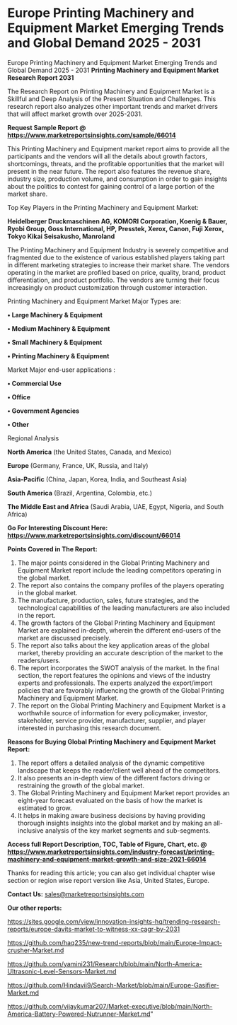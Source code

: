 # Europe Printing Machinery and Equipment Market Emerging Trends and Global Demand 2025 - 2031
Europe Printing Machinery and Equipment Market Emerging Trends and Global Demand 2025 - 2031
<strong>Printing Machinery and Equipment Market Research Report 2031</strong>

The Research Report on Printing Machinery and Equipment Market is a Skillful and Deep Analysis of the Present Situation and Challenges. This research report also analyzes other important trends and market drivers that will affect market growth over 2025-2031.

<strong>Request Sample Report @ <a href=https://www.marketreportsinsights.com/sample/66014>https://www.marketreportsinsights.com/sample/66014</a></strong>

This Printing Machinery and Equipment market report aims to provide all the participants and the vendors will all the details about growth factors, shortcomings, threats, and the profitable opportunities that the market will present in the near future. The report also features the revenue share, industry size, production volume, and consumption in order to gain insights about the politics to contest for gaining control of a large portion of the market share.

Top Key Players in the Printing Machinery and Equipment Market:

<strong>Heidelberger Druckmaschinen AG, KOMORI Corporation, Koenig & Bauer, Ryobi Group, Goss International, HP, Presstek, Xerox, Canon, Fuji Xerox, Tokyo Kikai Seisakusho, Manroland</strong>

The Printing Machinery and Equipment Industry is severely competitive and fragmented due to the existence of various established players taking part in different marketing strategies to increase their market share. The vendors operating in the market are profiled based on price, quality, brand, product differentiation, and product portfolio. The vendors are turning their focus increasingly on product customization through customer interaction.

Printing Machinery and Equipment Market Major Types are:

<strong>• Large Machinery & Equipment

• Medium Machinery & Equipment

• Small Machinery & Equipment

• Printing Machinery & Equipment</strong>

Market Major end-user applications :

<strong>• Commercial Use

• Office

• Government Agencies

• Other</strong>

Regional Analysis

</u><strong><b>North America</b></strong> (the United States, Canada, and Mexico)

<strong><b>Europe </b></strong>(Germany, France, UK, Russia, and Italy)

<strong><b>Asia-Pacific</b></strong> (China, Japan, Korea, India, and Southeast Asia)

<strong><b>South America</b></strong> (Brazil, Argentina, Colombia, etc.)

<strong><b>The Middle East and Africa</b></strong> (Saudi Arabia, UAE, Egypt, Nigeria, and South Africa)

<strong>Go For Interesting Discount Here: <a href=https://www.marketreportsinsights.com/discount/66014>https://www.marketreportsinsights.com/discount/66014</a></strong>

<strong>Points Covered in The Report:</strong>
<ol>
  <li>The major points considered in the Global Printing Machinery and Equipment Market report include the leading competitors operating in the global market.</li>
  <li>The report also contains the company profiles of the players operating in the global market.</li>
  <li>The manufacture, production, sales, future strategies, and the technological capabilities of the leading manufacturers are also included in the report.</li>
  <li>The growth factors of the Global Printing Machinery and Equipment Market are explained in-depth, wherein the different end-users of the market are discussed precisely.</li>
  <li>The report also talks about the key application areas of the global market, thereby providing an accurate description of the market to the readers/users.</li>
  <li>The report incorporates the SWOT analysis of the market. In the final section, the report features the opinions and views of the industry experts and professionals. The experts analyzed the export/import policies that are favorably influencing the growth of the Global Printing Machinery and Equipment Market.</li>
  <li>The report on the Global Printing Machinery and Equipment Market is a worthwhile source of information for every policymaker, investor, stakeholder, service provider, manufacturer, supplier, and player interested in purchasing this research document.</li>
</ol>
<strong>Reasons for Buying Global Printing Machinery and Equipment Market Report:</strong>

<ol>
  <li>The report offers a detailed analysis of the dynamic competitive landscape that keeps the reader/client well ahead of the competitors.</li>
  <li>It also presents an in-depth view of the different factors driving or restraining the growth of the global market.</li>
  <li>The Global Printing Machinery and Equipment Market report provides an eight-year forecast evaluated on the basis of how the market is estimated to grow.</li>
  <li>It helps in making aware business decisions by having providing thorough insights insights into the global market and by making an all-inclusive analysis of the key market segments and sub-segments.</li>
</ol>
<strong>Access full Report Description, TOC, Table of Figure, Chart, etc. @ <a href=https://www.marketreportsinsights.com/industry-forecast/printing-machinery-and-equipment-market-growth-and-size-2021-66014>https://www.marketreportsinsights.com/industry-forecast/printing-machinery-and-equipment-market-growth-and-size-2021-66014</a></strong>


Thanks for reading this article; you can also get individual chapter wise section or region wise report version like Asia, United States, Europe.

<strong>Contact Us:</strong>
sales@marketreportsinsights.com

<strong>Our other reports:</strong>

<a href=https://sites.google.com/view/innovation-insights-hq/trending-research-reports/europe-davits-market-to-witness-xx-cagr-by-2031>https://sites.google.com/view/innovation-insights-hq/trending-research-reports/europe-davits-market-to-witness-xx-cagr-by-2031</a>

<a href=https://github.com/haq235/new-trend-reports/blob/main/Europe-Impact-crusher-Market.md>https://github.com/haq235/new-trend-reports/blob/main/Europe-Impact-crusher-Market.md</a>

<a href=https://github.com/yamini231/Research/blob/main/North-America-Ultrasonic-Level-Sensors-Market.md>https://github.com/yamini231/Research/blob/main/North-America-Ultrasonic-Level-Sensors-Market.md</a>

<a href=https://github.com/Hindavii9/Search-Market/blob/main/Europe-Gasifier-Market.md>https://github.com/Hindavii9/Search-Market/blob/main/Europe-Gasifier-Market.md</a>

<a href=https://github.com/vijaykumar207/Market-executive/blob/main/North-America-Battery-Powered-Nutrunner-Market.md>https://github.com/vijaykumar207/Market-executive/blob/main/North-America-Battery-Powered-Nutrunner-Market.md</a>"
